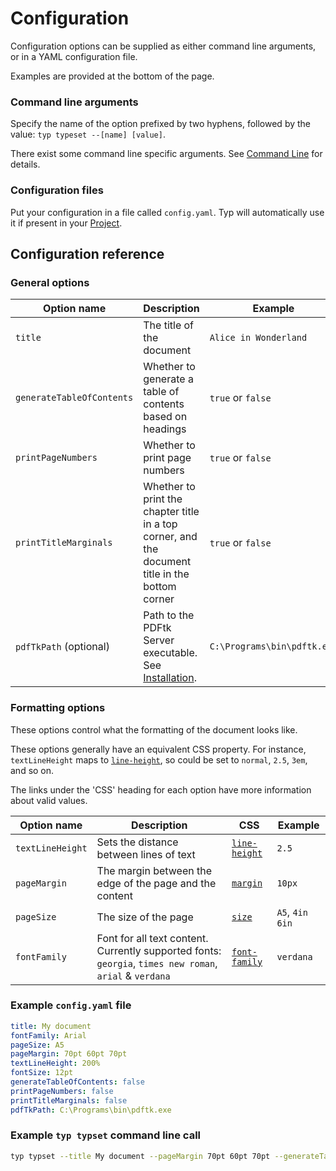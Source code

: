 # Configuration

Configuration options can be supplied as either command line arguments, or in a YAML configuration file.

Examples are provided at the bottom of the page.

### Command line arguments

Specify the name of the option prefixed by two hyphens, followed by the value: `typ typeset --[name] [value]`.

There exist some command line specific arguments. See [Command Line](./command-line.md) for details.

### Configuration files

Put your configuration in a file called `config.yaml`. Typ will automatically use it if present in your [Project](./projects.md).

## Configuration reference

### General options

| Option name | Description | Example |
| --- | --- | --- |
| `title` | The title of the document | `Alice in Wonderland` |
| `generateTableOfContents` | Whether to generate a table of contents based on headings | `true` or `false` |
| `printPageNumbers` | Whether to print page numbers | `true` or `false` |
| `printTitleMarginals` | Whether to print the chapter title in a top corner, and the document title in the bottom corner | `true` or `false` |
| `pdfTkPath` (optional) | Path to the PDFtk Server executable. See [Installation](./installation.md). | `C:\Programs\bin\pdftk.exe` |

### Formatting options

These options control what the formatting of the document looks like.

These options generally have an equivalent CSS property. For instance, `textLineHeight` maps to [`line-height`](https://developer.mozilla.org/en-US/docs/Web/CSS/line-height), so could be set to `normal`, `2.5`, `3em`, and so on.

The links under the 'CSS' heading for each option have more information about valid values.

| Option name | Description | CSS | Example |
| --- | --- | --- | --- |
| `textLineHeight` | Sets the distance between lines of text | [`line-height`](https://developer.mozilla.org/en-US/docs/Web/CSS/line-height) | `2.5` |
| `pageMargin` | The margin between the edge of the page and the content | [`margin`](https://developer.mozilla.org/en-US/docs/Web/CSS/margin) | `10px` |
| `pageSize` | The size of the page | [`size`](https://developer.mozilla.org/en-US/docs/Web/CSS/@page/size) | `A5`, `4in 6in` |
| `fontFamily` | Font for all text content. Currently supported fonts: `georgia`, `times new roman`, `arial` & `verdana` | [`font-family`](https://developer.mozilla.org/en-US/docs/Web/CSS/font-family) | `verdana` |

### Example `config.yaml` file

```yaml
title: My document
fontFamily: Arial
pageSize: A5
pageMargin: 70pt 60pt 70pt
textLineHeight: 200%
fontSize: 12pt
generateTableOfContents: false
printPageNumbers: false
printTitleMarginals: false
pdfTkPath: C:\Programs\bin\pdftk.exe
```

### Example `typ typset` command line call

```bash
typ typset --title My document --pageMargin 70pt 60pt 70pt --generateTableOfContents false
```
